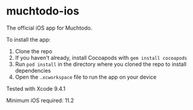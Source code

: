 # muchtodo-ios
The official iOS app for Muchtodo.

To install the app:

1. Clone the repo
2. If you haven't already, install Cocoapods with `gem install cocoapods`
3. Run `pod install` in the directory where you cloned the repo to install dependencies
4. Open the `.xcworkspace` file to run the app on your device

Tested with Xcode 9.4.1

Minimum iOS required: 11.2

